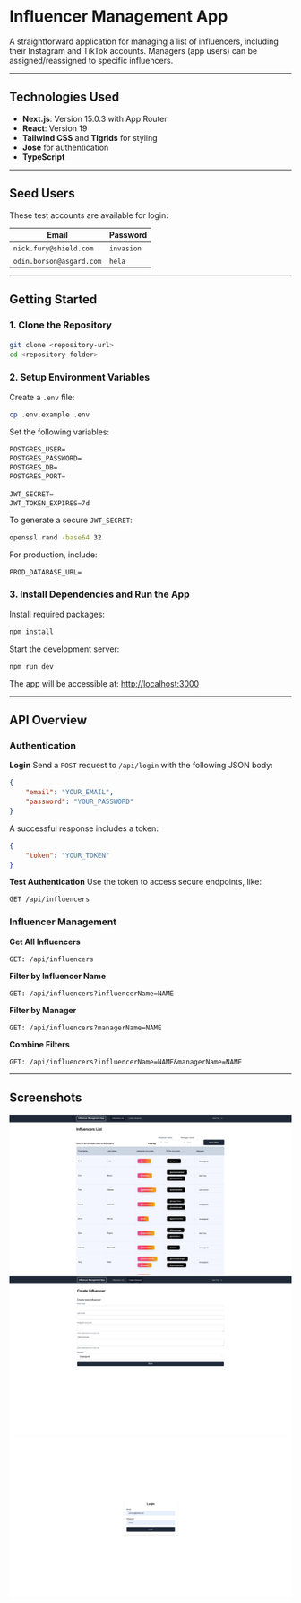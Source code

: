 # Influencer Management App

A straightforward application for managing a list of influencers, including their Instagram and TikTok accounts. Managers (app users) can be assigned/reassigned to specific influencers.

---

## Technologies Used  

- **Next.js**: Version 15.0.3 with App Router  
- **React**: Version 19  
- **Tailwind CSS** and **Tigrids** for styling  
- **Jose** for authentication  
- **TypeScript** 

--- 

## Seed Users

These test accounts are available for login:

| Email                        | Password   |
|------------------------------|------------|
| `nick.fury@shield.com`       | `invasion` |
| `odin.borson@asgard.com`     | `hela`     |

---

## Getting Started

### 1. Clone the Repository
```bash
git clone <repository-url>
cd <repository-folder>
```

### 2. Setup Environment Variables

Create a `.env` file:
```bash
cp .env.example .env
```

Set the following variables:
```env
POSTGRES_USER=
POSTGRES_PASSWORD=
POSTGRES_DB=
POSTGRES_PORT=

JWT_SECRET=
JWT_TOKEN_EXPIRES=7d
```

To generate a secure `JWT_SECRET`:
```bash
openssl rand -base64 32
```

For production, include:
```env
PROD_DATABASE_URL=
```

### 3. Install Dependencies and Run the App

Install required packages:
```bash
npm install
```

Start the development server:
```bash
npm run dev
```

The app will be accessible at:
[http://localhost:3000](http://localhost:3000)

---

## API Overview

### Authentication

**Login**
Send a `POST` request to `/api/login` with the following JSON body:
```json
{
    "email": "YOUR_EMAIL",
    "password": "YOUR_PASSWORD"
}
```
A successful response includes a token:
```json
{
    "token": "YOUR_TOKEN"
}
```

**Test Authentication**
Use the token to access secure endpoints, like:
```
GET /api/influencers
```

### Influencer Management

**Get All Influencers**
```
GET: /api/influencers
```

**Filter by Influencer Name**
```
GET: /api/influencers?influencerName=NAME
```

**Filter by Manager**
```
GET: /api/influencers?managerName=NAME
```

**Combine Filters**
```
GET: /api/influencers?influencerName=NAME&managerName=NAME
```

---

## Screenshots

![Screenshot of Influencers List page](screenshots/influencers-list.png)
![Screenshot of Create Influencer page](screenshots/create-influencer.png)
![Screenshot of Login page](screenshots/login.png)
